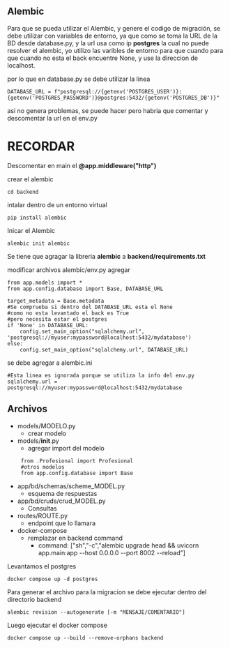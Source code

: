 ## Alembic
Para que se pueda utilizar el Alembic, y genere el codigo de migración, se debe utilizar con variables de entorno, ya que como se toma la URL de la BD desde database.py, y la url usa como ip **postgres** la cual no puede resolver el alembic, yo utilizo las varibles de entorno para que cuando para que cuando no esta el back encuentre None, y use la direccion de localhost.

por lo que en database.py
se debe utilizar la linea 
~~~
DATABASE_URL = f"postgresql://{getenv('POSTGRES_USER')}:{getenv('POSTGRES_PASSWORD')}@postgres:5432/{getenv('POSTGRES_DB')}"
~~~
asi no genera problemas, se puede hacer pero habria que comentar y descomentar la url en el env.py

# RECORDAR
Descomentar en main el **@app.middleware("http")**

crear el alembic
~~~
cd backend
~~~
intalar dentro de un entorno virtual
~~~
pip install alembic
~~~
Inicar el Alembic
~~~
alembic init alembic
~~~

Se tiene que agragar la libreria **alembic** a **backend/requirements.txt** 

modificar archivos
alembic/env.py
agregar
~~~
from app.models import *
from app.config.database import Base, DATABASE_URL

target_metadata = Base.metadata
#Se comprueba si dentro del DATABASE_URL esta el None
#como no esta levantado el back es True
#pero necesita estar el postgres
if 'None' in DATABASE_URL:
    config.set_main_option("sqlalchemy.url", 'postgresql://myuser:mypassword@localhost:5432/mydatabase')
else:
    config.set_main_option("sqlalchemy.url", DATABASE_URL)

~~~

se debe agregar a alembic.ini
~~~
#Esta linea es ignorada porque se utiliza la info del env.py
sqlalchemy.url = postgresql://myuser:mypassword@localhost:5432/mydatabase
~~~

## Archivos

- models/MODELO.py
    -  crear modelo
- models/__init__.py
   - agregar import del modelo
   ~~~
    from .Profesional import Profesional
    #otros modelos
    from app.config.database import Base
   ~~~
- app/bd/schemas/scheme_MODEL.py
   - esquema de respuestas
- app/bd/cruds/crud_MODEL.py
  -  Consultas
- routes/ROUTE.py
   - endpoint que lo llamara
- docker-compose
  -  remplazar en backend command 
     - command: ["sh","-c","alembic upgrade head && uvicorn app.main:app --host 0.0.0.0 --port 8002 --reload"]


Levantamos el postgres
~~~
docker compose up -d postgres
~~~
Para generar el archivo para la migracion se debe ejecutar dentro del directorio backend
~~~
alembic revision --autogenerate [-m "MENSAJE/COMENTARIO"]
~~~



Luego ejecutar el docker compose
~~~
docker compose up --build --remove-orphans backend
~~~

